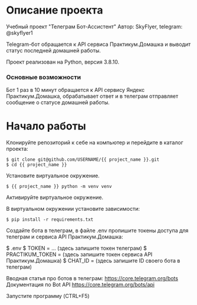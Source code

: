 # Описание проекта

Учебный проект "Телеграм Бот-Ассистент"
Автор: SkyFlyer, telegram: @skyflyer1

Telegram-бот обращается к API сервиса Практикум.Домашка и выводит статус последней домашней работы.

Проект реализован на Python, версия 3.8.10.


### Основные возможности

Бот 1 раз в 10 минут обращается к API сервису Яндекс Практикум.Домашка, обрабатывает ответ и в телеграм отправляет сообщение о статусе домашней работы.

# Начало работы

Клонируйте репозиторий к себе на компьютер и перейдите в каталог проекта:

    $ git clone git@github.com/USERNAME/{{ project_name }}.git
    $ cd {{ project_name }}
    
Установите виртуальное окружение.

	$ {{ project_name }} python -m venv venv

Активируйте виртуальное окружение.

В виртуальном окружении установите зависимости:     

    $ pip install -r requirements.txt

Создайте бота в телеграм, в файле .env пропишите токены доступа для телеграм и сервиса API Практикум.Домашка:

$ .env
$ TOKEN = ... (здесь запишите токен телеграм)
$ PRACTIKUM_TOKEN = (здесь запишите токен сервиса API Практикум.Домашка)
$ CHAT_ID = (здесь запишите ID своего бота в телеграм)

Вводная статья про ботов в телеграм: https://core.telegram.org/bots
Документация по Bot API https://core.telegram.org/bots/api

Запустите программу (CTRL+F5)
